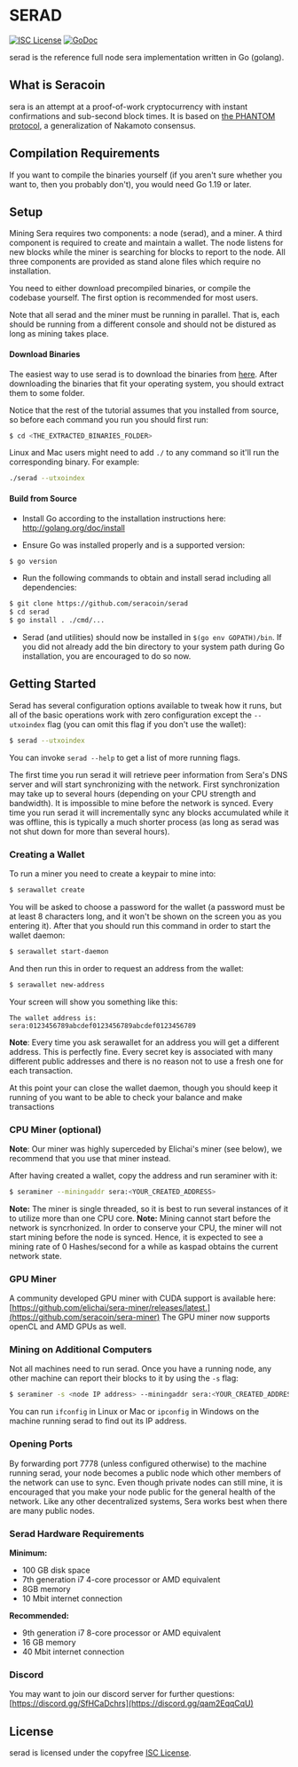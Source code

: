 
SERAD
====

[![ISC License](http://img.shields.io/badge/license-ISC-blue.svg)](https://choosealicense.com/licenses/isc/)
[![GoDoc](https://img.shields.io/badge/godoc-reference-blue.svg)](http://godoc.org/github.com/seracoin/serad)

serad is the reference full node sera implementation written in Go (golang).

## What is Seracoin

sera is an attempt at a proof-of-work cryptocurrency with instant confirmations and sub-second block times. It is based on [the PHANTOM protocol](https://eprint.iacr.org/2018/104.pdf), a generalization of Nakamoto consensus.

## Compilation Requirements

If you want to compile the binaries yourself (if you aren't sure whether you want to, then you probably don't), you would need Go 1.19 or later.

## Setup

Mining Sera requires two components: a node (serad), and a miner. A third component is required to create and maintain a wallet. The node listens for new blocks while the miner is searching for blocks to report to the node. All three components are provided as stand alone files which require no installation. 

You need to either download precompiled binaries, or compile the codebase yourself. The first option is recommended for most users.

Note that all serad and the miner must be running in parallel. That is, each should be running from a different console and should not be distured as long as mining takes place.

#### Download Binaries

The easiest way to use serad is to download the binaries from [here](https://github.com/seracoin/seradd/releases/latest). After downloading the binaries that fit your operating system, you should extract them to some folder.

Notice that the rest of the tutorial assumes that you installed from source, so before each command you run you should first run: 
```bash
$ cd <THE_EXTRACTED_BINARIES_FOLDER>
```

Linux and Mac users might need to add `./` to any command so it'll run the corresponding binary. For example:
```bash
./serad --utxoindex
```

#### Build from Source

- Install Go according to the installation instructions here:
  http://golang.org/doc/install

- Ensure Go was installed properly and is a supported version:

```bash
$ go version
```

- Run the following commands to obtain and install serad including all dependencies:

```bash
$ git clone https://github.com/seracoin/serad
$ cd serad
$ go install . ./cmd/...
```

- Serad (and utilities) should now be installed in `$(go env GOPATH)/bin`. If you did
  not already add the bin directory to your system path during Go installation,
  you are encouraged to do so now.

## Getting Started

Serad has several configuration options available to tweak how it runs, but all
of the basic operations work with zero configuration except the `--utxoindex` flag (you can omit this flag if you don't use the wallet):

```bash
$ serad --utxoindex
```

You can invoke ```serad --help``` to get a list of more running flags.

The first time you run serad it will retrieve peer information from Sera's DNS server and will start synchronizing with the network. First synchronization may take up to several hours (depending on your CPU strength and bandwidth). It is impossible to mine before the network is synced. Every time you run serad it will incrementally sync any blocks accumulated while it was offline, this is typically a much shorter process (as long as serad was not shut down for more than several hours).

### Creating a Wallet

To run a miner you need to create a keypair to mine into:
```bash
$ serawallet create
```

You will be asked to choose a password for the wallet (a password must be at least 8 characters long, and it won't be shown on the screen you as you entering it). After that you should run this command in order to start the wallet daemon:
```bash
$ serawallet start-daemon
```

And then run this in order to request an address from the wallet:
```bash
$ serawallet new-address
```

Your screen will show you something like this:
```
The wallet address is:
sera:0123456789abcdef0123456789abcdef0123456789
```

**Note**: Every time you ask serawallet for an address you will get a different address. This is perfectly fine. Every secret key is associated with many different public addresses and there is no reason not to use a fresh one for each transaction.

At this point your can close the wallet daemon, though you should keep it running of you want to be able to check your balance and make transactions

### CPU Miner (optional)

**Note**: Our miner was highly superceded by Elichai's miner (see below), we recommend that you use that miner instead.

After having created a wallet, copy the address and run seraminer with it:
```bash
$ seraminer --miningaddr sera:<YOUR_CREATED_ADDRESS>
```

**Note:** The miner is single threaded, so it is best to run several instances of it to utilize more than one CPU core.
**Note:** Mining cannot start before the network is syncrhonized. In order to conserve your CPU, the miner will not start mining before the node is synced. Hence, it is expected to see a mining rate of 0 Hashes/second for a while as kaspad obtains the current network state.

### GPU Miner

A community developed GPU miner with CUDA support is available here: [https://github.com/elichai/sera-miner/releases/latest.](https://github.com/seracoin/sera-miner)
The GPU miner now supports openCL and AMD GPUs as well.

### Mining on Additional Computers
Not all machines need to run serad. Once you have a running node, any other machine can report their blocks to it by using the ```-s``` flag:

```bash
$ seraminer -s <node IP address> --miningaddr sera:<YOUR_CREATED_ADDRESS>
```

You can run ```ifconfig``` in Linux or Mac or ```ipconfig``` in Windows on the machine running serad to find out its IP address.

### Opening Ports

By forwarding port 7778 (unless configured otherwise) to the machine running serad, your node becomes a public node which other members of the network can use to sync. Even though private nodes can still mine, it is encouraged that you make your node public for the general health of the network. Like any other decentralized systems, Sera works best when there are many public nodes.

### Serad Hardware Requirements

**Minimum:**
- 100 GB disk space
- 7th generation i7 4-core processor or AMD equivalent
- 8GB memory
- 10 Mbit internet connection

**Recommended:**
- 9th generation i7 8-core processor or AMD equivalent
- 16 GB memory
- 40 Mbit internet connection

### Discord

You may want to join our discord server for further questions: [https://discord.gg/SfHCaDchrs](https://discord.gg/qam2EqqCqU)


## License

serad is licensed under the copyfree [ISC License](https://choosealicense.com/licenses/isc/).
